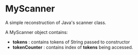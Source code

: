 # MyScanner
A simple reconstruction of Java's scanner class.

A MyScanner object contains:
<ul>
<li><strong>tokens</strong> : contains tokens of String passed to constructor</li>
<li><strong>tokenCounter</strong> : contains index of <strong>tokens</strong> being accessed.</li>
</ul>
